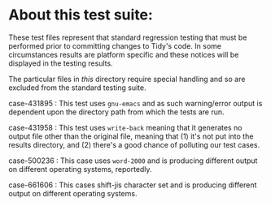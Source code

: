 About this test suite:
======================

These test files represent that standard regression testing that must be
performed prior to committing changes to Tidy's code. In some circumstances
results are platform specific and these notices will be displayed in the
testing results.

The particular files in _this_ directory require special handling and so are
excluded from the standard testing suite.

case-431895
 : This test uses `gnu-emacs` and as such warning/error output is dependent
   upon the directory path from which the tests are run.
   
case-431958
 : This test uses `write-back` meaning that it generates no output file other
   than the original file, meaning that (1) it's not put into the results
   directory, and (2) there's a good chance of polluting our test cases.
   
case-500236
 : This case uses `word-2000` and is producing different output on different
   operating systems, reportedly.
   
case-661606
 : This cases shift-jis character set and is producing different output on
   different operating systems.
